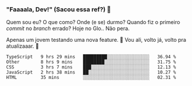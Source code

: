 ### "Faaaala, Dev!" (Sacou essa ref?) 👋

Quem sou eu? O que como? Onde (e se) durmo? Quando fiz o primeiro *commit* no *branch* errado?
Hoje no Glo.. Não pera.

Apenas um jovem testando uma nova feature. :musical_note: Vou ali, volto já, volto pra atualizaaar. :musical_note:

<!--
**Elyabe/Elyabe** is a ✨ _special_ ✨ repository because its `README.md` (this file) appears on your GitHub profile.

Here are some ideas to get you started:

- 🔭 I’m currently working on ...
- 🌱 I’m currently learning ...
- 👯 I’m looking to collaborate on ...
- 🤔 I’m looking for help with ...
- 💬 Ask me about ...
- 📫 How to reach me: ...
- 😄 Pronouns: ...
- ⚡ Fun fact: ...
-->

<!--START_SECTION:waka-->
```text
TypeScript   9 hrs 29 mins   █████████░░░░░░░░░░░░░░░░   36.94 % 
Other        8 hrs 9 mins    ████████░░░░░░░░░░░░░░░░░   31.75 % 
CSS          3 hrs 7 mins    ███░░░░░░░░░░░░░░░░░░░░░░   12.13 % 
JavaScript   2 hrs 38 mins   ██░░░░░░░░░░░░░░░░░░░░░░░   10.27 % 
HTML         35 mins         ░░░░░░░░░░░░░░░░░░░░░░░░░   02.31 %
```
<!--END_SECTION:waka-->
